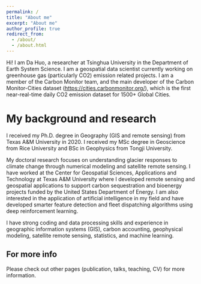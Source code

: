 ```yaml
---
permalink: /
title: "About me"
excerpt: "About me"
author_profile: true
redirect_from: 
  - /about/
  - /about.html
---
```


Hi! I am Da Huo, a researcher at Tsinghua University in the Department of Earth System Science. I am a geospatial data scientist currently working on greenhouse gas (particularly CO2) emission related projects. I am a member of the Carbon Monitor team, and the main developer of the Carbon Monitor-Cities dataset (https://cities.carbonmonitor.org/), which is the first near-real-time daily CO2 emission dataset for 1500+ Global Cities.

My background and research
======
I received my Ph.D. degree in Geography (GIS and remote sensing) from Texas A&M University in 2020. I received my MSc degree in Geoscience from Rice University and BSc in Geophysics from Tongji University.

My doctoral research focuses on understanding glacier responses to climate change through numerical modeling and satellite remote sensing. I have worked at the Center for Geospatial Sciences, Applications and Technology at Texas A&M University where I developed remote sensing and geospatial applications to support carbon sequestration and bioenergy projects funded by the United States Department of Energy. I am also interested in the application of artificial intelligence in my field and have developed smarter feature detection and fleet dispatching algorithms using deep reinforcement learning.

I have strong coding and data processing skills and experience in geographic information systems (GIS), carbon accounting, geophysical modeling, satellite remote sensing, statistics, and machine learning.

For more info
------
Please check out other pages (publication, talks, teaching, CV) for more information.
